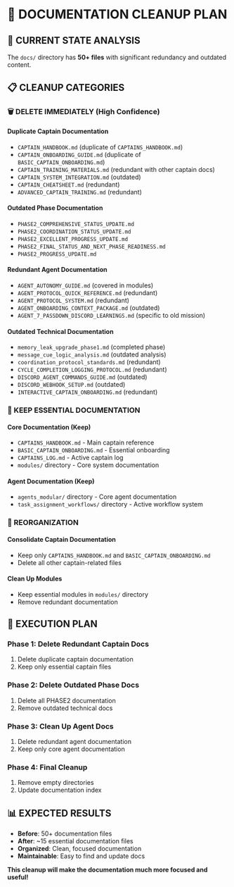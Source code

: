 # 🧹 DOCUMENTATION CLEANUP PLAN

## 🎯 **CURRENT STATE ANALYSIS**

The `docs/` directory has **50+ files** with significant redundancy and outdated content.

## 📋 **CLEANUP CATEGORIES**

### **🗑️ DELETE IMMEDIATELY (High Confidence)**

#### **Duplicate Captain Documentation**
- `CAPTAIN_HANDBOOK.md` (duplicate of `CAPTAINS_HANDBOOK.md`)
- `CAPTAIN_ONBOARDING_GUIDE.md` (duplicate of `BASIC_CAPTAIN_ONBOARDING.md`)
- `CAPTAIN_TRAINING_MATERIALS.md` (redundant with other captain docs)
- `CAPTAIN_SYSTEM_INTEGRATION.md` (outdated)
- `CAPTAIN_CHEATSHEET.md` (redundant)
- `ADVANCED_CAPTAIN_TRAINING.md` (redundant)

#### **Outdated Phase Documentation**
- `PHASE2_COMPREHENSIVE_STATUS_UPDATE.md`
- `PHASE2_COORDINATION_STATUS_UPDATE.md`
- `PHASE2_EXCELLENT_PROGRESS_UPDATE.md`
- `PHASE2_FINAL_STATUS_AND_NEXT_PHASE_READINESS.md`
- `PHASE2_PROGRESS_UPDATE.md`

#### **Redundant Agent Documentation**
- `AGENT_AUTONOMY_GUIDE.md` (covered in modules)
- `AGENT_PROTOCOL_QUICK_REFERENCE.md` (redundant)
- `AGENT_PROTOCOL_SYSTEM.md` (redundant)
- `AGENT_ONBOARDING_CONTEXT_PACKAGE.md` (outdated)
- `AGENT_7_PASSDOWN_DISCORD_LEARNINGS.md` (specific to old mission)

#### **Outdated Technical Documentation**
- `memory_leak_upgrade_phase1.md` (completed phase)
- `message_cue_logic_analysis.md` (outdated analysis)
- `coordination_protocol_standards.md` (redundant)
- `CYCLE_COMPLETION_LOGGING_PROTOCOL.md` (redundant)
- `DISCORD_AGENT_COMMANDS_GUIDE.md` (outdated)
- `DISCORD_WEBHOOK_SETUP.md` (outdated)
- `INTERACTIVE_CAPTAIN_ONBOARDING.md` (redundant)

### **📁 KEEP ESSENTIAL DOCUMENTATION**

#### **Core Documentation (Keep)**
- `CAPTAINS_HANDBOOK.md` - Main captain reference
- `BASIC_CAPTAIN_ONBOARDING.md` - Essential onboarding
- `CAPTAINS_LOG.md` - Active captain log
- `modules/` directory - Core system documentation

#### **Agent Documentation (Keep)**
- `agents_modular/` directory - Core agent documentation
- `task_assignment_workflows/` directory - Active workflow system

### **🔧 REORGANIZATION**

#### **Consolidate Captain Documentation**
- Keep only `CAPTAINS_HANDBOOK.md` and `BASIC_CAPTAIN_ONBOARDING.md`
- Delete all other captain-related files

#### **Clean Up Modules**
- Keep essential modules in `modules/` directory
- Remove redundant documentation

## 🚀 **EXECUTION PLAN**

### **Phase 1: Delete Redundant Captain Docs**
1. Delete duplicate captain documentation
2. Keep only essential captain files

### **Phase 2: Delete Outdated Phase Docs**
1. Delete all PHASE2 documentation
2. Remove outdated technical docs

### **Phase 3: Clean Up Agent Docs**
1. Delete redundant agent documentation
2. Keep only core agent documentation

### **Phase 4: Final Cleanup**
1. Remove empty directories
2. Update documentation index

## 📊 **EXPECTED RESULTS**

- **Before**: 50+ documentation files
- **After**: ~15 essential documentation files
- **Organized**: Clean, focused documentation
- **Maintainable**: Easy to find and update docs

**This cleanup will make the documentation much more focused and useful!**
